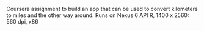 Coursera assignment to build an app that can be used to convert kilometers to miles and the other way around.
Runs on Nexus 6 API R, 1400 x 2560: 560 dpi, x86
